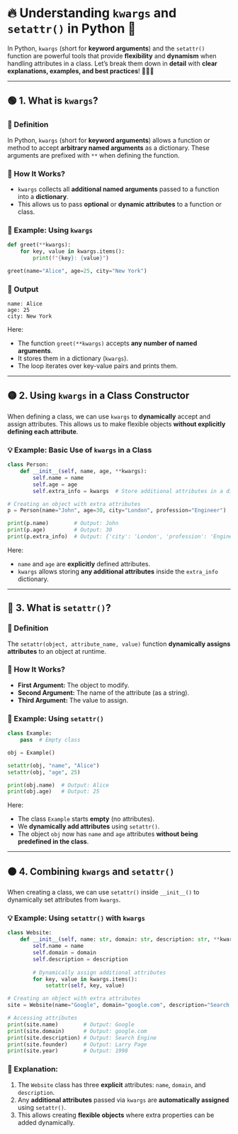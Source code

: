 # 🔥 **Understanding `kwargs` and `setattr()` in Python** 🚀

In Python, `kwargs` (short for **keyword arguments**) and the `setattr()` function are powerful tools that provide **flexibility** and **dynamism** when handling attributes in a class. Let’s break them down in **detail** with **clear explanations, examples, and best practices**! 🧑‍💻📘

---

## 🟢 **1. What is `kwargs`?**
### **🔹 Definition**
In Python, `kwargs` (short for **keyword arguments**) allows a function or method to accept **arbitrary named arguments** as a dictionary. These arguments are prefixed with `**` when defining the function.

### **🔹 How It Works?**
- `kwargs` collects all **additional named arguments** passed to a function into a **dictionary**.
- This allows us to pass **optional** or **dynamic attributes** to a function or class.

### **🔹 Example: Using `kwargs`**
```python
def greet(**kwargs):
    for key, value in kwargs.items():
        print(f"{key}: {value}")

greet(name="Alice", age=25, city="New York")
```
### **🔹 Output**
```
name: Alice
age: 25
city: New York
```

Here:
- The function `greet(**kwargs)` accepts **any number of named arguments**.
- It stores them in a dictionary (`kwargs`).
- The loop iterates over key-value pairs and prints them.

---

## 🟡 **2. Using `kwargs` in a Class Constructor**
When defining a class, we can use `kwargs` to **dynamically** accept and assign attributes. This allows us to make flexible objects **without explicitly defining each attribute**.

### **💡 Example: Basic Use of `kwargs` in a Class**
```python
class Person:
    def __init__(self, name, age, **kwargs):
        self.name = name
        self.age = age
        self.extra_info = kwargs  # Store additional attributes in a dictionary

# Creating an object with extra attributes
p = Person(name="John", age=30, city="London", profession="Engineer")

print(p.name)        # Output: John
print(p.age)         # Output: 30
print(p.extra_info)  # Output: {'city': 'London', 'profession': 'Engineer'}
```
Here:
- `name` and `age` are **explicitly** defined attributes.
- `kwargs` allows storing **any additional attributes** inside the `extra_info` dictionary.

---

## 🔵 **3. What is `setattr()`?**
### **🔹 Definition**
The `setattr(object, attribute_name, value)` function **dynamically assigns attributes** to an object at runtime.

### **🔹 How It Works?**
- **First Argument:** The object to modify.
- **Second Argument:** The name of the attribute (as a string).
- **Third Argument:** The value to assign.

### **🔹 Example: Using `setattr()`**
```python
class Example:
    pass  # Empty class

obj = Example()

setattr(obj, "name", "Alice")
setattr(obj, "age", 25)

print(obj.name)  # Output: Alice
print(obj.age)   # Output: 25
```
Here:
- The class `Example` starts **empty** (no attributes).
- We **dynamically add attributes** using `setattr()`.
- The object `obj` now has `name` and `age` attributes **without being predefined in the class**.

---

## 🟠 **4. Combining `kwargs` and `setattr()`**
When creating a class, we can use `setattr()` inside `__init__()` to dynamically set attributes from `kwargs`.

### **💡 Example: Using `setattr()` with `kwargs`**
```python
class Website:
    def __init__(self, name: str, domain: str, description: str, **kwargs):
        self.name = name
        self.domain = domain
        self.description = description
        
        # Dynamically assign additional attributes
        for key, value in kwargs.items():
            setattr(self, key, value)

# Creating an object with extra attributes
site = Website(name="Google", domain="google.com", description="Search Engine", founder="Larry Page", year=1998)

# Accessing attributes
print(site.name)        # Output: Google
print(site.domain)      # Output: google.com
print(site.description) # Output: Search Engine
print(site.founder)     # Output: Larry Page
print(site.year)        # Output: 1998
```

### **🔹 Explanation:**
1. The `Website` class has three **explicit** attributes: `name`, `domain`, and `description`.
2. Any **additional attributes** passed via `kwargs` are **automatically assigned** using `setattr()`.
3. This allows creating **flexible objects** where extra properties can be added dynamically.
